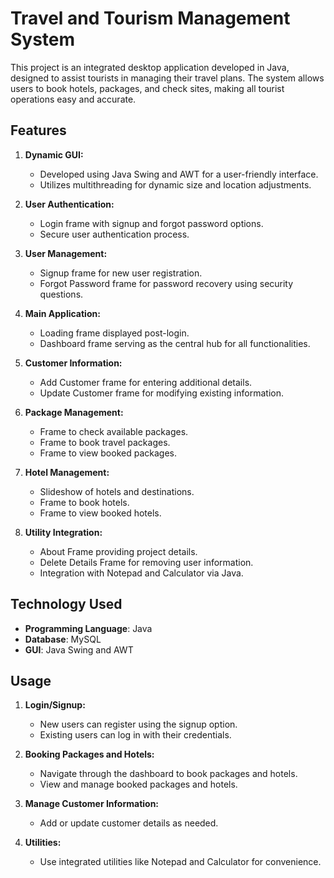 
# Travel and Tourism Management System

This project is an integrated desktop application developed in Java, designed to assist tourists in managing their travel plans. The system allows users to book hotels, packages, and check sites, making all tourist operations easy and accurate.

## Features

1. **Dynamic GUI:**
   - Developed using Java Swing and AWT for a user-friendly interface.
   - Utilizes multithreading for dynamic size and location adjustments.
2. **User Authentication:**
   - Login frame with signup and forgot password options.
   - Secure user authentication process.

3. **User Management:**
   - Signup frame for new user registration.
   - Forgot Password frame for password recovery using security questions.

4. **Main Application:**
   - Loading frame displayed post-login.
   - Dashboard frame serving as the central hub for all functionalities.

5. **Customer Information:**
   - Add Customer frame for entering additional details.
   - Update Customer frame for modifying existing information.

6. **Package Management:**
   - Frame to check available packages.
   - Frame to book travel packages.
   - Frame to view booked packages.

7. **Hotel Management:**
   - Slideshow of hotels and destinations.
   - Frame to book hotels.
   - Frame to view booked hotels.

8. **Utility Integration:**
   - About Frame providing project details.
   - Delete Details Frame for removing user information.
   - Integration with Notepad and Calculator via Java.

## Technology Used
- **Programming Language**: Java
- **Database**: MySQL
- **GUI**: Java Swing and AWT

  
## Usage

1. **Login/Signup:**
   - New users can register using the signup option.
   - Existing users can log in with their credentials.

2. **Booking Packages and Hotels:**
   - Navigate through the dashboard to book packages and hotels.
   - View and manage booked packages and hotels.

3. **Manage Customer Information:**
   - Add or update customer details as needed.

4. **Utilities:**
   - Use integrated utilities like Notepad and Calculator for convenience.


